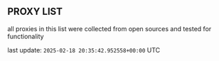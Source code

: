 ## PROXY LIST

all proxies in this list were collected from open sources and tested for functionality

last update: `2025-02-18 20:35:42.952558+00:00` UTC